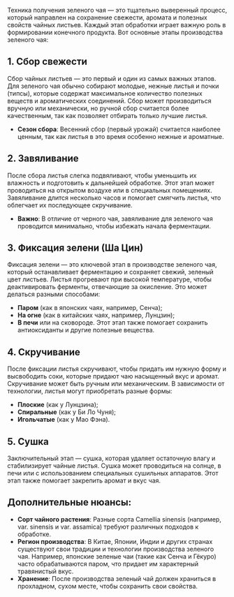 Техника получения зеленого чая — это тщательно выверенный процесс, который направлен на сохранение свежести, аромата и полезных свойств чайных листьев. Каждый этап обработки играет важную роль в формировании конечного продукта. Вот основные этапы производства зеленого чая:

## 1. Сбор свежести

Сбор чайных листьев — это первый и один из самых важных этапов. Для зеленого чая обычно собирают молодые, нежные листья и почки (типсы), которые содержат максимальное количество полезных веществ и ароматических соединений. Сбор может производиться вручную или механически, но ручной сбор считается более качественным, так как позволяет отбирать только лучшие листья.
- **Сезон сбора**: Весенний сбор (первый урожай) считается наиболее ценным, так как листья в это время особенно нежные и ароматные.

## 2. Завяливание

После сбора листья слегка подвяливают, чтобы уменьшить их влажность и подготовить к дальнейшей обработке. Этот этап может проводиться на открытом воздухе или в специальных помещениях. Завяливание длится несколько часов и помогает смягчить листья, что облегчает их последующее скручивание.
- **Важно**: В отличие от черного чая, завяливание для зеленого чая проводится минимально, чтобы избежать начала ферментации.

## 3. Фиксация зелени (Ша Цин)

Фиксация зелени — это ключевой этап в производстве зеленого чая, который останавливает ферментацию и сохраняет свежий, зеленый цвет листьев. Листья прогревают при высокой температуре, чтобы деактивировать ферменты, отвечающие за окисление. Это может делаться разными способами:
- **Паром** (как в японских чаях, например, Сенча);
- **На огне** (как в китайских чаях, например, Лунцзин);
- **В печи** или на сковороде.
Этот этап также помогает сохранить антиоксиданты и другие полезные вещества.

## 4. Скручивание

После фиксации листья скручивают, чтобы придать им нужную форму и высвободить соки, которые придают чаю насыщенный вкус и аромат. Скручивание может быть ручным или механическим. В зависимости от технологии, листья могут приобретать разные формы:
- **Плоские** (как у Лунцзина);
- **Спиральные** (как у Би Ло Чуня);
- **Игольчатые** (как у Мао Фэна).

## 5. Сушка

Заключительный этап — сушка, которая удаляет остаточную влагу и стабилизирует чайные листья. Сушка может проводиться на солнце, в печи или с использованием специальных сушильных аппаратов. Этот этап также помогает закрепить аромат и вкус чая.

## Дополнительные нюансы:

- **Сорт чайного растения**: Разные сорта Camellia sinensis (например, var. sinensis и var. assamica) требуют различных подходов к обработке.
- **Регион производства**: В Китае, Японии, Индии и других странах существуют свои традиции и технологии производства зеленого чая. Например, японские зеленые чаи (такие как Сенча и Гёкуро) часто обрабатываются паром, что придает им характерный травянистый вкус.
- **Хранение**: После производства зеленый чай должен храниться в прохладном, сухом месте, чтобы сохранить свои свойства.